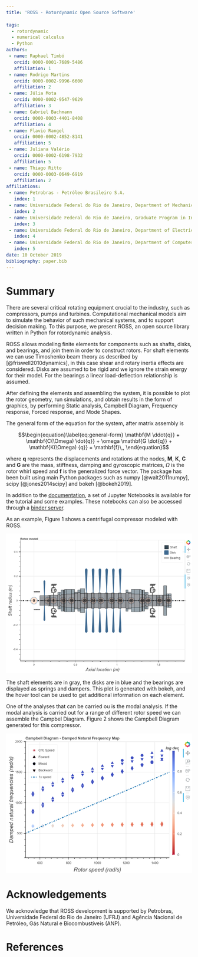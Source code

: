 ```yaml
---
title: 'ROSS - Rotordynamic Open Source Software'

tags:
  - rotordynamic
  - numerical calculus
  - Python
authors:
 - name: Raphael Timbó
   orcid: 0000-0001-7689-5486
   affiliation: 1
 - name: Rodrigo Martins
   orcid: 0000-0002-9996-6600
   affiliation: 2
 - name: Júlia Mota
   orcid: 0000-0002-9547-9629
   affiliation: 3
 - name: Gabriel Bachmann
   orcid: 0000-0003-4401-8408
   affiliation: 4
 - name: Flavio Rangel
   orcid: 0000-0002-4852-8141
   affiliation: 5
 - name: Juliana Valério
   orcid: 0000-0002-6198-7932
   affiliation: 5
 - name: Thiago Ritto
   orcid: 0000-0003-0649-6919
   affiliation: 2
affiliations:
 - name: Petrobras - Petróleo Brasileiro S.A.
   index: 1
 - name: Universidade Federal do Rio de Janeiro, Department of Mechanical Engineering, Rio de Janeiro, Brazil
   index: 2
 - name: Universidade Federal do Rio de Janeiro, Graduate Program in Informatics, Rio de Janeiro, Brazil
   index: 3
 - name: Universidade Federal do Rio de Janeiro, Department of Electrical Engineering, Rio de Janeiro, Brazil
   index: 4
 - name: Universidade Federal do Rio de Janeiro, Department of Computer Science, Rio de Janeiro, Brazil
   index: 5
date: 10 October 2019
bibliography: paper.bib
---
```


# Summary

There are several critical rotating equipment crucial to the industry, such as compressors, 
pumps and turbines.
Computational mechanical models aim to simulate the behavior of such mechanical
systems, and to support decision making. To this purpose, we present ROSS, an open source
library written in Python for rotordynamic analysis.

ROSS allows modeling finite elements for components such as shafts, disks, and bearings, 
and join them in order to construct rotors. For shaft elements we can use Timoshenko beam 
theory as described by [@friswell2010dynamics], in this case shear and rotary inertia effects 
are considered. Disks are assumed to be rigid and we ignore the strain energy for their model.
For the bearings a linear load-deflection relationship is assumed.

After defining the elements and assembling the system, it is possible to plot the rotor geometry, 
run simulations, and obtain results in the form of graphics, by performing Static analysis, Campbell Diagram,
Frequency response, Forced response, and Mode Shapes.

The general form of the equation for the system, after matrix assembly is

$$\begin{equation}\label{eq:general-form}
    \mathbf{M \ddot{q}}
    + \mathbf{C(\Omega) \dot{q}}
    + \omega \mathbf{G \dot{q}}
    + \mathbf{K(\Omega) {q}}
    = \mathbf{f}\,,
\end{equation}$$

where $\textbf{q}$ represents the displacements and rotations at the
nodes, $\mathbf{M}$, $\mathbf{K}$, $\mathbf{C}$ and $\mathbf{G}$ are the mass, stiffness, damping and gyroscopic 
matrices, $\Omega$ is the rotor whirl speed and $\mathbf{f}$ is the generalized force vector.
The package has been built using main Python packages such as numpy [@walt2011numpy], scipy [@jones2014scipy] 
and bokeh [@bokeh2019].

In addition to the [documentation](https://ross-rotordynamics.github.io/ross-website/), a set of Jupyter Notebooks 
is available for the tutorial and some examples. These notebooks can also be accessed through a 
[binder server](https://mybinder.org/v2/gh/ross-rotordynamics/ross/master).

As an example, Figure 1 shows a centrifugal compressor modeled with ROSS. 

![Centrifugal Compressor modeled with ROSS.](rotor_plot.png)

The shaft elements are in gray, 
the disks are in blue and the bearings are displayed as springs and dampers. This plot is generated with bokeh, 
and the hover tool can be used to get additional information on each element.

One of the analyses that can be carried ou is the modal analysis. If the modal analysis is carried out for a range 
of different rotor speed we can assemble the Campbel Diagram. Figure 2 shows the Campbell Diagram generated 
for this compressor.

![Campbell Diagram for the Centrifugal Compressor.](campbell.png)

# Acknowledgements
We acknowledge that ROSS development is supported by Petrobras, Universidade Federal do Rio de Janeiro (UFRJ) and 
Agência Nacional de Petróleo, Gás Natural e Biocombustíveis (ANP).

# References